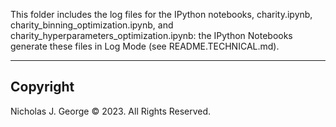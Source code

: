 This folder includes the log files for the IPython notebooks, charity.ipynb, charity_binning_optimization.ipynb, and charity_hyperparameters_optimization.ipynb: the IPython Notebooks generate these files in Log Mode (see README.TECHNICAL.md).

----

## Copyright

Nicholas J. George © 2023. All Rights Reserved.
